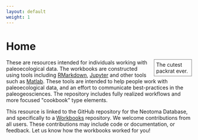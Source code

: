 ```yaml
---
layout: default
weight: 1
---
```


# Home

<object type="image/svg+xml" data="images/Packrat.svg" style="float:right;width:18%; padding:5px;border-color:gray;border-style:solid;border-width:0.5px;margin-left:8px;">
  The cutest packrat ever.
  <!-- fallback image in CSS -->
</object>

These are resources intended for individuals working with paleoecological data.  The workbooks are constructed using tools including [RMarkdown](http://rmarkdown.rstudio.com/), [Jupyter](http://jupyter.org/) and other tools such as [Matlab](https://www.mathworks.com/products/matlab.html).  These tools are intended to help people work with paleoecological data, and an effort to communicate best-practices in the paleogeosciences.  The repository includes fully realized workflows and more focused "cookbook" type elements.

This resource is linked to the GitHub repository for the Neotoma Database, and specifically to a [Workbooks](http://github.com/neotomadb/Workbooks) repository.  We welcome contributions from all users.  These contributions may include code or documentation, or feedback.  Let us know how the workbooks worked for you!